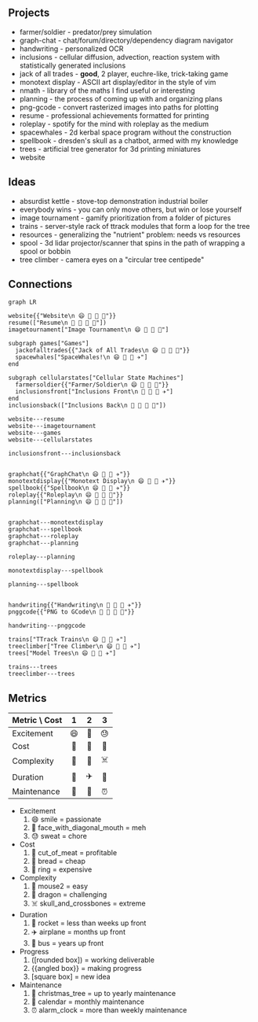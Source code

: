 
## Projects

- farmer/soldier - predator/prey simulation
- graph-chat - chat/forum/directory/dependency diagram navigator
- handwriting - personalized OCR
- inclusions - cellular diffusion, advection, reaction system with statistically generated inclusions
- jack of all trades - **good**, 2 player, euchre-like, trick-taking game
- monotext display - ASCII art display/editor in the style of vim
- nmath - library of the maths I find useful or interesting
- planning - the process of coming up with and organizing plans
- png-gcode - convert rasterized images into paths for plotting
- resume - professional achievements formatted for printing
- roleplay - spotify for the mind with roleplay as the medium
- spacewhales - 2d kerbal space program without the construction
- spellbook - dresden's skull as a chatbot, armed with my knowledge
- trees - artificial tree generator for 3d printing miniatures
- website

## Ideas

- absurdist kettle - stove-top demonstration industrial boiler
- everybody wins - you can only move others, but win or lose yourself
- image tournament - gamify prioritization from a folder of pictures
- trains - server-style rack of ttrack modules that form a loop for the tree
- resources - generalizing the "nutrient" problem: needs vs resources
- spool - 3d lidar projector/scanner that spins in the path of wrapping a spool or bobbin
- tree climber - camera eyes on a "circular tree centipede"

## Connections

```mermaid
graph LR

website{{"Website\n 😄 🍞 🐁 🚀"}}
resume(["Resume\n 🫤 🍞 🐁 🎄"])
imagetournament["Image Tournament\n 😄 🍞 🐁 🚀"]

subgraph games["Games"]
  jackofalltrades{{"Jack of All Trades\n 😄 🍞 🐁 🚀"}}
  spacewhales["SpaceWhales!\n 😄 🍞 🐉 ✈️"]
end

subgraph cellularstates["Cellular State Machines"]
  farmersoldier{{"Farmer/Soldier\n 😄 🍞 🐁 🚀"}}
  inclusionsfront["Inclusions Front\n 🫤 🍞 🐉 ✈️"]
end
inclusionsback(["Inclusions Back\n 🫤 🍞 🐉 🎄"])

website---resume
website---imagetournament
website---games
website---cellularstates

inclusionsfront---inclusionsback


graphchat{{"GraphChat\n 😄 🍞 🐉 ✈️"}}
monotextdisplay{{"Monotext Display\n 😄 🍞 🐁 ✈️"}}
spellbook{{"Spellbook\n 😄 🍞 🐁 ✈️"}}
roleplay{{"Roleplay\n 😄 🍞 🐉 🚌"}}
planning(["Planning\n 😄 🍞 🐁 📆"])


graphchat---monotextdisplay
graphchat---spellbook
graphchat---roleplay
graphchat---planning

roleplay---planning

monotextdisplay---spellbook

planning---spellbook


handwriting{{"Handwriting\n 🫤 🍞 🐉 ✈️"}}
pnggcode{{"PNG to GCode\n 🫤 🥩 🐁 🚀"}}

handwriting---pnggcode

trains["TTrack Trains\n 😄 💍 🐁 ✈️"]
treeclimber["Tree Climber\n 😄 💍 🐉 ✈️"]
trees["Model Trees\n 😄 🥩 🐉 ✈️"]

trains---trees
treeclimber---trees
```

## Metrics

| Metric \\ Cost  |  1  |  2  |  3  |
|:---             |:---:|:---:|:---:|
| Excitement      |  😄  |  🫤  |  😓  |
| Cost            |  🥩  |  🍞  |  💍  |
| Complexity      |  🐁  |  🐉  |  ☠️  |
| Duration        |  🚀  |  ✈️  |  🚌  |
| Maintenance     |  🎄  |  📆  |  ⏰  |

- Excitement
  1. 😄 smile = passionate
  2. 🫤 face_with_diagonal_mouth = meh
  3. 😓 sweat = chore
- Cost
  1. 🥩 cut_of_meat = profitable
  2. 🍞 bread = cheap
  3. 💍 ring = expensive
- Complexity
  1. 🐁 mouse2 = easy
  2. 🐉 dragon = challenging
  3. ☠️ skull_and_crossbones = extreme
- Duration
  1. 🚀 rocket = less than weeks up front
  2. ✈️ airplane = months up front
  3. 🚌 bus = years up front
- Progress
  1. ([rounded box]) = working deliverable
  2. {{angled box}} = making progress
  3. [square box] = new idea
- Maintenance
  1. 🎄 christmas_tree = up to yearly maintenance
  2. 📆 calendar = monthly maintenance
  3. ⏰ alarm_clock = more than weekly maintenance
